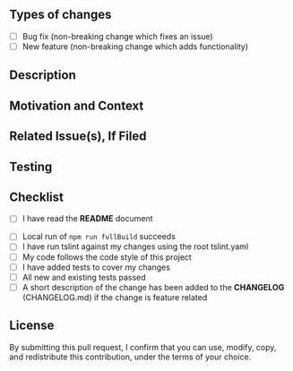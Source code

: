 <!--- Provide a general summary of your changes in the Title above -->

## Types of changes
<!--- What types of changes does your code introduce? Put an `x` in all the boxes that apply: -->
- [ ] Bug fix (non-breaking change which fixes an issue)
- [ ] New feature (non-breaking change which adds functionality)

## Description
<!--- Describe your changes in detail -->

## Motivation and Context
<!--- Why is this change required? What problem does it solve? -->

## Related Issue(s), If Filed
<!--- What is the related issue you are trying to fix? -->

## Testing
<!--- Please describe in detail how you tested your changes -->
<!--- Include details of your testing environment, and the tests you ran to -->
<!--- see how your change affects other areas of the code, etc. -->

## Checklist
<!--- Go over all the following points, and put an `x` in all the boxes that apply -->
<!--- If you're unsure about any of these, don't hesitate to ask. We're here to help! -->
- [ ] I have read the **README** document
<!-- - [ ] I have read the **CONTRIBUTING** document -->
- [ ] Local run of `npm run fullBuild` succeeds
- [ ] I have run tslint against my changes using the root tslint.yaml
- [ ] My code follows the code style of this project
- [ ] I have added tests to cover my changes
- [ ] All new and existing tests passed
- [ ] A short description of the change has been added to the **CHANGELOG** (CHANGELOG.md) if the change is feature related

## License

By submitting this pull request, I confirm that you can use, modify, copy, and redistribute this contribution, under the terms of your choice.

